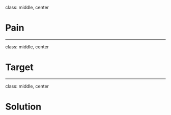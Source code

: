 class: middle, center

# Pain

---

class: middle, center

# Target

---

class: middle, center

# Solution
